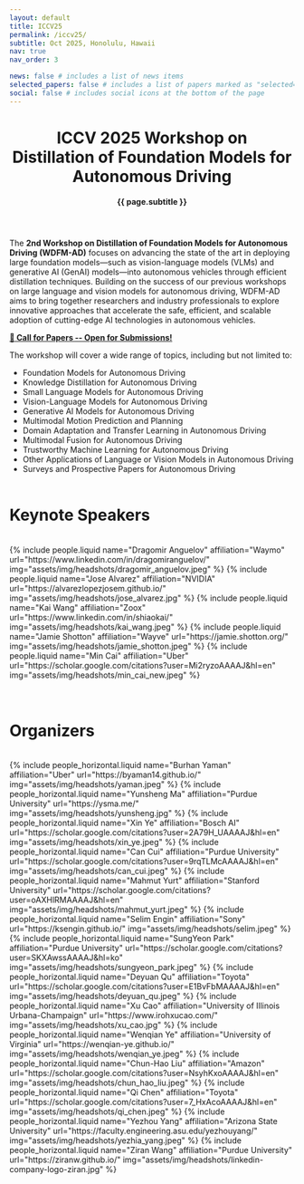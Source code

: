 ```yaml
---
layout: default
title: ICCV25
permalink: /iccv25/
subtitle: Oct 2025, Honolulu, Hawaii
nav: true
nav_order: 3

news: false # includes a list of news items
selected_papers: false # includes a list of papers marked as "selected={true}"
social: false # includes social icons at the bottom of the page
---
```


<div class="post">
  <header class="post-header">
    <h1 class="post-title">
      ICCV 2025 Workshop on<br>
      <span class="font-weight-bold">Distillation of Foundation Models for Autonomous Driving</span>
      <!-- {{ site.title }} -->
    </h1>
    <p class="desc"><b>{{ page.subtitle }}</b></p>
  </header>
</div>

The **2nd Workshop on Distillation of Foundation Models for Autonomous Driving (WDFM-AD)** focuses on advancing the state of the art in deploying large foundation models—such as vision-language models (VLMs) and generative AI (GenAI) models—into autonomous vehicles through efficient distillation techniques. Building on the success of our previous workshops on large language and vision models for autonomous driving, WDFM-AD aims to bring together researchers and industry professionals to explore innovative approaches that accelerate the safe, efficient, and scalable adoption of cutting-edge AI technologies in autonomous vehicles. 

**[📢 Call for Papers -- Open for Submissions!](/call_for_papers)**

<!-- **[🔗 Reviewer Signup Form](https://forms.gle/XK3xALMwWkEq6aT18)** -->

<!-- We are actively **seeking sponsorship** to support the workshop. If your organization is interested in sponsoring, please contact us at 📧 <a href="mailto:cvpr25.wdfm.ad@gmail.com" target="_blank">cvpr25.wdfm.ad@gmail.com</a>. -->

The workshop will cover a wide range of topics, including but not limited to:  
- Foundation Models for Autonomous Driving
- Knowledge Distillation for Autonomous Driving  
- Small Language Models for Autonomous Driving  
- Vision-Language Models for Autonomous Driving  
- Generative AI Models for Autonomous Driving  
- Multimodal Motion Prediction and Planning  
- Domain Adaptation and Transfer Learning in Autonomous Driving  
- Multimodal Fusion for Autonomous Driving
- Trustworthy Machine Learning for Autonomous Driving   
- Other Applications of Language or Vision Models in Autonomous Driving  
- Surveys and Prospective Papers for Autonomous Driving 
<br><br>

<!-- # Call for Papers

**Important Dates:**  
- **Paper Submission Opens:** June 1, 2025  
- **Paper Submission Deadline:** June 27, 2025  
- **Notification to Authors:** July 11, 2025  
- **Camera-Ready Submission:** August 18, 2025  

- **Submission Guidelines:** [ICCV 2025 Author Guidelines](https://iccv.thecvf.com/Conferences/2025/AuthorGuidelines)  
- **Submission Portal:** [OpenReview Submission](https://openreview.net/group?id=thecvf.com/ICCV/2025/Workshop/WDFM-AD)  
- **Contact Email:** [wdfm-ad@googlegroups.com](mailto:wdfm-ad@googlegroups.com)  
<br> -->

# Keynote Speakers
<br>
<div class="container">
<div class="row row-cols-3">
  {% include people.liquid name="Dragomir Anguelov" affiliation="Waymo" url="https://www.linkedin.com/in/dragomiranguelov/" img="assets/img/headshots/dragomir_anguelov.jpeg" %}
  {% include people.liquid name="Jose Alvarez" affiliation="NVIDIA" url="https://alvarezlopezjosem.github.io/" img="assets/img/headshots/jose_alvarez.jpg" %}
  {% include people.liquid name="Kai Wang" affiliation="Zoox" url="https://www.linkedin.com/in/shiaokai/" img="assets/img/headshots/kai_wang.jpeg" %}
  {% include people.liquid name="Jamie Shotton" affiliation="Wayve" url="https://jamie.shotton.org/" img="assets/img/headshots/jamie_shotton.jpeg" %}
  {% include people.liquid name="Min Cai" affiliation="Uber" url="https://scholar.google.com/citations?user=Mi2ryzoAAAAJ&hl=en" img="assets/img/headshots/min_cai_new.jpeg" %}
</div>
</div>
<br><br>

# Organizers
<br>
<div class="container">
<div class="row row-cols-2">
  {% include people_horizontal.liquid name="Burhan Yaman" affiliation="Uber" url="https://byaman14.github.io/" img="assets/img/headshots/yaman.jpeg" %}
  {% include people_horizontal.liquid name="Yunsheng Ma" affiliation="Purdue University" url="https://ysma.me/" img="assets/img/headshots/yunsheng.jpg" %}
  {% include people_horizontal.liquid name="Xin Ye" affiliation="Bosch AI" url="https://scholar.google.com/citations?user=2A79H_UAAAAJ&hl=en" img="assets/img/headshots/xin_ye.jpeg" %}
  {% include people_horizontal.liquid name="Can Cui" affiliation="Purdue University" url="https://scholar.google.com/citations?user=9rqTLMcAAAAJ&hl=en" img="assets/img/headshots/can_cui.jpeg" %}
  {% include people_horizontal.liquid name="Mahmut Yurt" affiliation="Stanford University" url="https://scholar.google.com/citations?user=oAXHlRMAAAAJ&hl=en" img="assets/img/headshots/mahmut_yurt.jpeg" %}
  {% include people_horizontal.liquid name="Selim Engin" affiliation="Sony" url="https://ksengin.github.io/" img="assets/img/headshots/selim.jpeg" %}
  {% include people_horizontal.liquid name="SungYeon Park" affiliation="Purdue University" url="https://scholar.google.com/citations?user=SKXAwssAAAAJ&hl=ko" img="assets/img/headshots/sungyeon_park.jpeg" %}
  {% include people_horizontal.liquid name="Deyuan Qu" affiliation="Toyota" url="https://scholar.google.com/citations?user=E1BvFbMAAAAJ&hl=en" img="assets/img/headshots/deyuan_qu.jpeg" %}
  {% include people_horizontal.liquid name="Xu Cao" affiliation="University of Illinois Urbana-Champaign" url="https://www.irohxucao.com/" img="assets/img/headshots/xu_cao.jpg" %}
  {% include people_horizontal.liquid name="Wenqian Ye" affiliation="University of Virginia" url="https://wenqian-ye.github.io/" img="assets/img/headshots/wenqian_ye.jpeg" %}
  {% include people_horizontal.liquid name="Chun-Hao Liu" affiliation="Amazon" url="https://scholar.google.com/citations?user=NsyhKxoAAAAJ&hl=en" img="assets/img/headshots/chun_hao_liu.jpeg" %}
  {% include people_horizontal.liquid name="Qi Chen" affiliation="Toyota" url="https://scholar.google.com/citations?user=7_HxAcoAAAAJ&hl=en" img="assets/img/headshots/qi_chen.jpeg" %}
  {% include people_horizontal.liquid name="Yezhou Yang" affiliation="Arizona State University" url="https://faculty.engineering.asu.edu/yezhouyang/" img="assets/img/headshots/yezhia_yang.jpeg" %}
  {% include people_horizontal.liquid name="Ziran Wang" affiliation="Purdue University" url="https://ziranw.github.io/" img="assets/img/headshots/linkedin-company-logo-ziran.jpg" %}
</div>
</div>
<br><br>

<!-- # Questions
Contact us at
<a href="mailto:cvpr25.wdfm.ad@gmail.com" target="_blank">cvpr25.wdfm.ad@gmail.com</a>. -->
